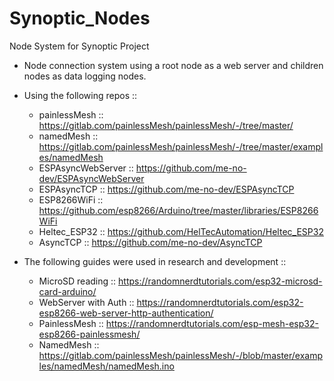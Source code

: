 # Synoptic_Nodes
 Node System for Synoptic Project

+ Node connection system using a root node as a web server and children nodes as data logging nodes. 

+ Using the following repos :: 
    - painlessMesh      :: https://gitlab.com/painlessMesh/painlessMesh/-/tree/master/
    - namedMesh         :: https://gitlab.com/painlessMesh/painlessMesh/-/tree/master/examples/namedMesh
    - ESPAsyncWebServer :: https://github.com/me-no-dev/ESPAsyncWebServer
    - ESPAsyncTCP       :: https://github.com/me-no-dev/ESPAsyncTCP
    - ESP8266WiFi       :: https://github.com/esp8266/Arduino/tree/master/libraries/ESP8266WiFi
    - Heltec_ESP32      :: https://github.com/HelTecAutomation/Heltec_ESP32
    - AsyncTCP          :: https://github.com/me-no-dev/AsyncTCP
    
+ The following guides were used in research and development ::
    - MicroSD reading      :: https://randomnerdtutorials.com/esp32-microsd-card-arduino/
    - WebServer with Auth  :: https://randomnerdtutorials.com/esp32-esp8266-web-server-http-authentication/
    - PainlessMesh         :: https://randomnerdtutorials.com/esp-mesh-esp32-esp8266-painlessmesh/
    - NamedMesh            :: https://gitlab.com/painlessMesh/painlessMesh/-/blob/master/examples/namedMesh/namedMesh.ino
